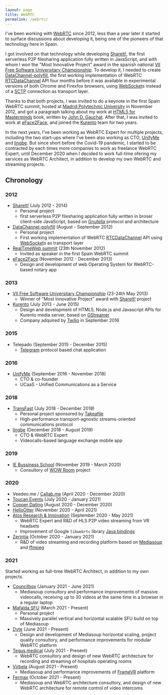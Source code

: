 ```yaml
---
layout: page
title: WebRTC
permalink: /webrtc/
---
```


I've been working with [WebRTC](https://webrtc.org/) since 2012, less than a
year later it started to surface discussions about developing it, being one of
the pioneers of that technology here in Spain.

I got involved on that technology while developing
[ShareIt!](projects.md#shareit), the first serverless P2P filesharing
application fully written in JavaScript, and with whom I won the "Most
Innovative Project" award in the spanish national
[VII Free Software Universitary Championship](http://www.concursosoftwarelibre.org/1213/premiados-vii-cusl.html). To develop it, I needed to create
[DataChannel-polyfill](https://github.com/ShareIt-project/DataChannel-polyfill),
the first working implementation of WebRTC
[RTCDataChannel](https://w3c.github.io/webrtc-pc/#rtcdatachannel) API four
months before it was available in experimental versions of both Chrome and
Firexfox browsers, using
[WebSocket](https://html.spec.whatwg.org/multipage/web-sockets.html#the-websocket-interface)s
instead of a
[SCTP](https://en.wikipedia.org/wiki/Stream_Control_Transmission_Protocol)
connection as transport layer.

Thanks to that both projects, I was invited to do a keynote in the first Spain
WebRTC summit, hosted at
[Madrid Polytechnic University](http://www.upm.es/internacional) in November
2012, and got a paragraph talking about my work at
[HTML5 for Masterminds](http://www.formasterminds.com/html5_for_masterminds_3rd_edition/) book, written by
[John D. Gauchat](http://www.jdgauchat.com/). After that, I was invited to work
at [eFace2Face](https://github.com/eface2face), and joined the
[Kurento](projects.md#kurento) team for two years.

In the next years, I've been working as WebRTC Expert for multiple projects,
including the two start-ups where I've been also working as CTO,
[UnifyMe](https://twitter.com/unify_me) and [lingbe](https://www.lingbe.com/).
But since short before the Covid-19 pandemic, I started to be contracted by each
times more companies to work as freelance WebRTC Expert, until December 2020
when I decided to work full-time ofering my services as WebRTC Architect, in
addition to develop my own WebRTC and streaming projects.

## Chronology

### 2012

- [ShareIt!](projects.md#shareit) (July 2012 - 2014)
  - Personal project
  - first serverless P2P filesharing application fully written in broser
    client-side JavaScript, based on
    [Gnutella](https://en.wikipedia.org/wiki/Gnutella) protocol and architecture
- [DataChannel-polyfill](https://github.com/ShareIt-project/DataChannel-polyfill)
  (August - September 2012)
  - Personal project
  - First working implementation of WebRTC
    [RTCDataChannel](https://w3c.github.io/webrtc-pc/#rtcdatachannel) API using
    [WebSocket](https://html.spec.whatwg.org/multipage/web-sockets.html#the-websocket-interface)s
    as transport layer
- [RealTimeWeb summit](http://realtimeweb.dit.upm.es/) (23th November 2012)
  - Invited as speaker in the first Spain WebRTC summit
- [eFace2Face](https://github.com/eface2face) (November 2012 - December 2013)
  - Design and development of web Operating System for WebRTC-based notary app

### 2013

- [VII Free Software Universitary Championship](http://www.concursosoftwarelibre.org/1213/premiados-vii-cusl.html)
  (23-24th May 2013)
  - Winner of "Most Innovative Project" award with
    [ShareIt!](projects.md#shareit) project
- [Kurento](projects.md#kurento) (July 2013 - June 2015)
  - Design and development of HTML5, Node.js and Javascript APIs for Kurento
    media server, based on [GStreamer](https://gstreamer.freedesktop.org/)
  - Company adquired by [Twilio](https://www.twilio.com/) in September 2016

### 2015

- Telepado (September 2015 - December 2015)
  - [Telegram](https://telegram.org/) protocol based chat application

### 2016

- [UnifyMe](https://twitter.com/unify_me) (September 2016 - November 2018)
  - CTO & co-founder
  - UCaaS - Unified Communications as a Service

### 2018

- [TransFast](projects.md#transfast) (July 2018 - December 2018)
  - Personal project sponsored by [Takeafile](https://github.com/Takeafile)
  - High-performance transport-agnostic streams-oriented communications protocol
- [lingbe](https://www.lingbe.com/) (December 2018 - August 2019)
  - CTO & WebRTC Expert
  - Videocalls-based language exchange mobile app

### 2019

- [IE Bussiness School](https://www.ie.edu/) (November 2019 - March 2020)
  - Consultory of
    [WOW Room](https://www.ie.edu/es/universidad/noticias-eventos/noticias/ie-presenta-wow-room-un-nuevo-impulso-en-la-apuesta-de-inmersion-tecnologica-de-la-institucion/)
    project

### 2020

- Veedeo.me / [Callab.me](https://callab.me/) (April 2020 - December 2020)
- [Toucan Events](https://www.toucan.events/) (July 2020 - January 2021)
- [Copper Dating](https://copperdating.com/) (August 2020 - December 2020)
- [HelloOtter](https://www.hellootter.com/) (November 2020 - April 2021)
- [Atos Research & Innovation](https://atos.net/en/about-us/innovation-and-research)
  (September 2020 - May 2021)
  - WebRTC Expert and R&D of HLS P2P video streaming from VR headsets
  - Improvement of Google `libwebrtc` library
    [Java bindings](https://webrtc-review.googlesource.com/c/src/+/218847)
- [Zerintia](https://zerintia.com/) (October 2020 - January 2021)
  - R&D of video streaming and recording platform based on
    [Mediasoup](https://mediasoup.org/) and [ffmpeg](https://www.ffmpeg.org/)

### 2021

Started working as full-time WebRTC Architect, in addition to my own projects.

- [Councilbox](https://www.councilbox.com/) (January 2021 - June 2021)
  - Mediasoup consultory and performance improvements of massive videocalls,
    receiving up to 30 videos at the same time in a browser in a regular laptop
- [Mafalda SFU](https://github.com/Mafalda-SFU) (March 2021 - Present)
  - Personal project
  - Massively parallel vertical and horizontal scalable SFU build on top of
    Mediasoup
- [Dyte](https://www.dyte.in/) (June 2021 - Present)
  - Design and development of Mediasoup horizontal scaling, project quality
    consultory, and performance improvements for modular WebRTC platform
- [Tegus medical](https://www.tegusmedical.com/) (July 2021 - Present)
  - WebRTC consultory and design of new WebRTC architecture for recording and
    streaming of hospitals operating rooms
- [Virbela](https://www.virbela.com/) (August 2021 - Present)
  - Mediasoup and performance improvements of [FrameVR](https://framevr.io/)
    platform
- [Fermax](https://www.fermax.com/) (October 2021 - Present)
  - Mediasoup and WebRTC architecture consultory, and design of new WebRTC
    architecture for remote control of video intercoms
